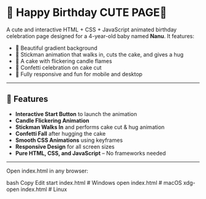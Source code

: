 # 🎂 Happy Birthday CUTE PAGE🎉

A cute and interactive HTML + CSS + JavaScript animated birthday celebration page designed for a 4-year-old baby named **Nanu**. It features:

- 🎈 Beautiful gradient background
- 👦 Stickman animation that walks in, cuts the cake, and gives a hug
- 🎂 A cake with flickering candle flames
- 🎉 Confetti celebration on cake cut
- 💖 Fully responsive and fun for mobile and desktop

---

## 🌟 Features

- **Interactive Start Button** to launch the animation
- **Candle Flickering Animation**
- **Stickman Walks In** and performs cake cut & hug animation
- **Confetti Fall** after hugging the cake
- **Smooth CSS Animations** using keyframes
- **Responsive Design** for all screen sizes
- **Pure HTML, CSS, and JavaScript** – No frameworks needed

---


Open index.html in any browser:

bash
Copy
Edit
start index.html   # Windows
open index.html    # macOS
xdg-open index.html # Linux

